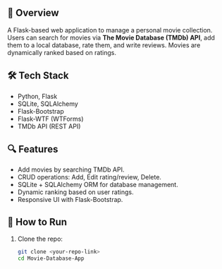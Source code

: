 ## 📖 Overview
A Flask-based web application to manage a personal movie collection. Users can search for movies via **The Movie Database (TMDb) API**, add them to a local database, rate them, and write reviews. Movies are dynamically ranked based on ratings.

## 🛠️ Tech Stack
- Python, Flask  
- SQLite, SQLAlchemy  
- Flask-Bootstrap  
- Flask-WTF (WTForms)  
- TMDb API (REST API)  

## 🔍 Features
- Add movies by searching TMDb API.  
- CRUD operations: Add, Edit rating/review, Delete.  
- SQLite + SQLAlchemy ORM for database management.  
- Dynamic ranking based on user ratings.  
- Responsive UI with Flask-Bootstrap.  

## 🚀 How to Run
1. Clone the repo:
   ```bash
   git clone <your-repo-link>
   cd Movie-Database-App
